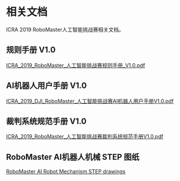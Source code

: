 # 相关文档

ICRA 2019 RoboMaster人工智能挑战赛相关文档。

## 规则手册 V1.0

[ICRA_2019_RoboMaster_人工智能挑战赛规则手册_V1.0.pdf](https://raw.githubusercontent.com/RoboMaster/RoboRTS-Tutorial/master/pdf/ICRA_2019_RoboMaster_%E4%BA%BA%E5%B7%A5%E6%99%BA%E8%83%BD%E6%8C%91%E6%88%98%E8%B5%9B%E8%A7%84%E5%88%99%E6%89%8B%E5%86%8C_V1.0.pdf)

## AI机器人用户手册 V1.0

[ICRA_2019_DJI_RoboMaster_人工智能挑战赛AI机器人用户手册V1.0.pdf](https://raw.githubusercontent.com/RoboMaster/RoboRTS-Tutorial/master/pdf/ICRA_2019_DJI_RoboMaster_%E4%BA%BA%E5%B7%A5%E6%99%BA%E8%83%BD%E6%8C%91%E6%88%98%E8%B5%9BAI%E6%9C%BA%E5%99%A8%E4%BA%BA%E7%94%A8%E6%88%B7%E6%89%8B%E5%86%8CV1.0.pdf)


## 裁判系统规范手册 V1.0

[ICRA_2019_RoboMaster_人工智能挑战赛裁判系统规范手册V1.0.pdf](https://raw.githubusercontent.com/RoboMaster/RoboRTS-Tutorial/master/pdf/ICRA_2019_RoboMaster_%E4%BA%BA%E5%B7%A5%E6%99%BA%E8%83%BD%E6%8C%91%E6%88%98%E8%B5%9B%E8%A3%81%E5%88%A4%E7%B3%BB%E7%BB%9F%E8%A7%84%E8%8C%83%E6%89%8B%E5%86%8CV1.0.pdf)

## RoboMaster AI机器人机械 STEP 图纸

[RoboMaster AI Robot Mechanism STEP drawings](https://rm-static.djicdn.com/documents/19806/4df8649b3596f1548056917303346609.STEP)

